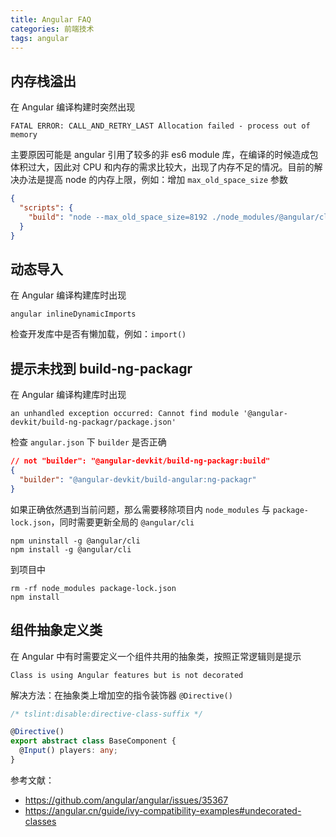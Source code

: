 ```yaml
---
title: Angular FAQ
categories: 前端技术
tags: angular
---
```


## 内存栈溢出

在 Angular 编译构建时突然出现

```shell
FATAL ERROR: CALL_AND_RETRY_LAST Allocation failed - process out of memory
```

<!-- more -->

主要原因可能是 angular 引用了较多的非 es6 module 库，在编译的时候造成包体积过大，因此对 CPU 和内存的需求比较大，出现了内存不足的情况。目前的解决办法是提高 node 的内存上限，例如：增加 `max_old_space_size` 参数

```json
{
  "scripts": {
    "build": "node --max_old_space_size=8192 ./node_modules/@angular/cli/bin/ng build --prod --buildOptimizer"
  }
}
```

## 动态导入

在 Angular 编译构建库时出现

```shell
angular inlineDynamicImports
```

检查开发库中是否有懒加载，例如：`import()`

## 提示未找到 build-ng-packagr

在 Angular 编译构建库时出现

```shell
an unhandled exception occurred: Cannot find module '@angular-devkit/build-ng-packagr/package.json'
```

检查 `angular.json` 下 `builder` 是否正确

```json
// not "builder": "@angular-devkit/build-ng-packagr:build"
{
  "builder": "@angular-devkit/build-angular:ng-packagr"
}
```

如果正确依然遇到当前问题，那么需要移除项目内 `node_modules` 与 `package-lock.json`，同时需要更新全局的 `@angular/cli`

```shell
npm uninstall -g @angular/cli
npm install -g @angular/cli
```

到项目中

```shell
rm -rf node_modules package-lock.json
npm install
```

## 组件抽象定义类

在 Angular 中有时需要定义一个组件共用的抽象类，按照正常逻辑则是提示

```shell
Class is using Angular features but is not decorated
```

解决方法：在抽象类上增加空的指令装饰器 `@Directive()`

```typescript
/* tslint:disable:directive-class-suffix */

@Directive()
export abstract class BaseComponent {
  @Input() players: any;
}
```

参考文献：

- https://github.com/angular/angular/issues/35367
- https://angular.cn/guide/ivy-compatibility-examples#undecorated-classes
